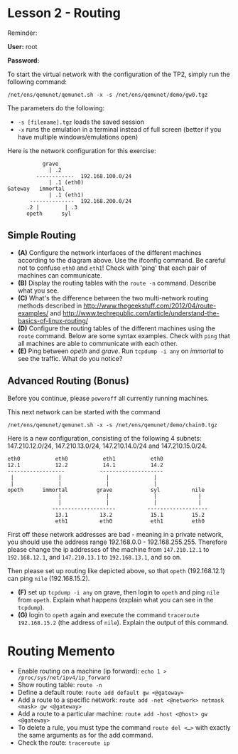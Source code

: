 # Lesson 2 - Routing

Reminder:

**User:** root

**Password:**


To start the virtual network with the configuration of the TP2, simply run the following command:

    /net/ens/qemunet/qemunet.sh -x -s /net/ens/qemunet/demo/gw0.tgz

The parameters do the following:
- `-s [filename].tgz` loads the saved session
- `-x` runs the emulation in a terminal instead of full screen (better if you have multiple windows/emulations open)

Here is the network configuration for this exercise:

               grave
                 | .2
             ------------  192.168.100.0/24
                 | .1 (eth0)
    Gateway   immortal
                 | .1 (eth1)             
           --------------  192.168.200.0/24
          .2 |        | .3              
          opeth      syl      

## Simple Routing

- **(A)** Configure the network interfaces of the different machines according to the diagram above. Use the ifconfig command. Be careful not to confuse `eth0` and `eth1`! Check with 'ping' that each pair of machines can communicate.
- **(B)** Display the routing tables with the `route -n` command. Describe what you see.
- **(C)** What's the difference between the two multi-network routing methods described in http://www.thegeekstuff.com/2012/04/route-examples/ and http://www.techrepublic.com/article/understand-the-basics-of-linux-routing/
- **(D)** Configure the routing tables of the different machines using the `route` command. Below are some syntax examples. Check with `ping` that all machines are able to communicate with each other.
- **(E)** Ping between *opeth* and *grave*. Run `tcpdump -i any` on *immortal* to see the traffic. What do you notice?

## Advanced Routing (Bonus)

Before you continue, please `poweroff` all currently running machines.

This next network can be started with the command

    /net/ens/qemunet/qemunet.sh -x -s /net/ens/qemunet/demo/chain0.tgz

Here is a new configuration, consisting of the following 4 subnets: 147.210.12.0/24, 147.210.13.0/24, 147.210.14.0/24 and 147.210.15.0/24.

    eth0           eth0           eth1           eth0
    12.1           12.2           14.1           14.2
    ------------------           --------------------
     |              |              |              |
     |              |              |              |
    opeth      immortal         grave            syl          nile
                    |              |              |             |
                    |              |              |             |
                  --------------------          -------------------
                   13.1          13.2            15.1         15.2
                   eth1          eth0            eth1         eth0

First off these network addresses are bad - meaning in a private network, you should use the address range 192.168.0.0 - 192.168.255.255. Therefore please change the ip addresses of the machine from `147.210.12.1` to `192.168.12.1`, and `147.210.13.1` to `192.168.13.1`, and so on.

Then please set up routing like depicted above, so that `opeth` (192.168.12.1) can ping `nile` (192.168.15.2).
- **(F)** set up `tcpdump -i any` on grave, then login to `opeth` and ping `nile` from `opeth`. Explain what happens (explain what you can see in the `tcpdump`).
- **(G)** login to `opeth` again and execute the command `traceroute 192.168.15.2` (the address of `nile`). Explain the output of this command.


# Routing Memento

- Enable routing on a machine (ip forward): `echo 1 > /proc/sys/net/ipv4/ip_forward`
- Show routing table: `route -n`
- Define a default route: `route add default gw <@gateway>`
- Add a route to a specific network: `route add -net <@network> netmask <mask> gw <@gateway>`
- Add a route to a particular machine: `route add -host <@host> gw <@gateway>`
- To delete a rule, you must type the command `route del <…>` with exactly the same arguments as for the add command.
- Check the route: `traceroute ip`
